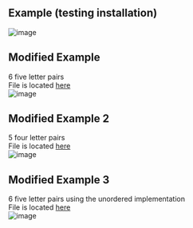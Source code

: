 ## Example (testing installation)
![image](https://user-images.githubusercontent.com/66571652/156809041-93fcb167-e171-43ef-93c5-0d67509e0244.png)

## Modified Example
6 five letter pairs </br>
File is located [here](https://github.com/jina2k/oss-repo-template/blob/master/labs/lab-06/otherexample.py) </br>
![image](https://user-images.githubusercontent.com/66571652/156811389-a142234a-93a3-49dc-9657-c731de7b90d8.png)

## Modified Example 2
5 four letter pairs </br>
File is located [here](https://github.com/jina2k/oss-repo-template/blob/master/labs/lab-06/otherexample2.py) </br>
![image](https://user-images.githubusercontent.com/66571652/156814405-05e09e8e-9f7f-44d9-830d-3e87f3a28a91.png)

## Modified Example 3
6 five letter pairs using the unordered implementation </br>
File is located [here](https://github.com/jina2k/oss-repo-template/blob/master/labs/lab-06/otherexample3.py) </br>
![image](https://user-images.githubusercontent.com/66571652/156818094-27ff3197-8104-4e3f-af42-4f957649c1b9.png)

